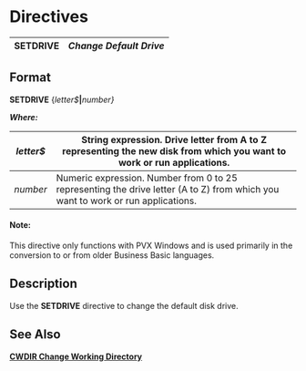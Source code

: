# Directives

**SETDRIVE** |  **_Change Default Drive_**  
---|---  
  
##  Format

**SETDRIVE** {_letter$_**|**_number}_  
  
**_Where:_**

_letter$_ |  String expression. Drive letter from A to Z representing the new disk from which you want to work or run applications.  
---|---  
_number_ |  Numeric expression. Number from 0 to 25 representing the drive letter (A to Z) from which you want to work or run applications.  
  
#### **Note:**  
This directive only functions with PVX Windows and is used primarily in the conversion to or from older Business Basic languages.

##  Description

Use the **SETDRIVE** directive to change the default disk drive.

##  See Also

**[CWDIR Change Working Directory](cwdir.md)**
